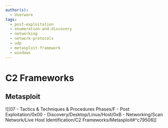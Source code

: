 ```yaml
---
author(s):
  - Userware
tags:
  - post-exploitation
  - enumeration-and-discovery
  - networking
  - network-protocols
  - udp
  - metasploit-framework
  - windows
---
```

# C2 Frameworks

## Metasploit

![[07 - Tactics & Techniques & Procedures Phases/F - Post Exploitation/0x00 - Discovery/Desktop/Linux/Host/0xB - Networking/Scan Network/Live Host Identification/C2 Frameworks/Metasploit#^c79506]]